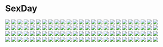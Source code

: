 # SexDay
![](https://konachan.com/jpeg/bddebba5fd162c5ff0f32ae22a7b88c6/Konachan.com%20-%2087843%20aisaka_taiga%20long_hair%20school_uniform%20thighhighs%20toradora%20white.jpg)
![](https://konachan.com/image/fa4b0792131c5e2b3e176f0a4e7245f6/Konachan.com%20-%20127727%20aqua_eyes%20aqua_hair%20close%20crying%20hatsune_miku%20scarf%20tears%20tie%20vocaloid%20wogura.jpg)
![](https://konachan.com/image/2ed1e544e0a65052df265e998ee1d4e4/Konachan.com%20-%20146055%20building%20clouds%20green_eyes%20green_hair%20magic%20original%20shade%20short_hair%20stairs.jpg)
![](https://konachan.com/image/f1e7ad1f1549014fcdf8f6e05f2fdfdd/Konachan.com%20-%2083660%20blue_eyes%20blue_hair%20breasts%20cleavage%20deep-sea_girl_%28vocaloid%29%20dress%20hatsune_miku%20long_hair%20mariwai_%28marireroy%29%20twintails%20underwater%20vocaloid%20water.jpg)
![](https://konachan.com/jpeg/3068a9660ae54df281869c9e6911b787/Konachan.com%20-%20159538%20blue_eyes%20gray_hair%20red%20red_eyes%20remilia_scarlet%20touhou%20utakata_%280824%29%20vampire%20wings.jpg)
![](https://konachan.com/image/fbe74c9c890bda69168cf3ab5a160072/Konachan.com%20-%20157543%20breasts%20food%20golden_darkness%20ice_cream%20kurosaki_mea%20momo_velia_deviluke%20nipples%20nude%20to_love_ru.jpg)
![](https://konachan.com/image/2f5e1b5620c3780fba069e2596e773f9/Konachan.com%20-%20195843%20blue_eyes%20brown_hair%20choker%20group%20loli%20long_hair%20orange_hair%20pink_hair%20purple_eyes%20red_eyes%20shamal%20short_hair%20signum%20sword%20vita%20weapon%20wristwear.jpg)
![](https://konachan.com/image/07ea0d36693dd6b22d77fe8c26d54b2c/Konachan.com%20-%20299316%20mcgmark%20minun%20nobody%20plusle%20pokemon%20signed%20white.jpg)
![](https://konachan.com/image/706c62d35eaea4f3016b1824d0e1f14a/Konachan.com%20-%20167963%20dark%20long_hair%20motorcycle%20original%20panties%20tattoo%20thighhighs%20tyappygain%20underwear.jpg)
![](https://konachan.com/jpeg/74b5990194fd99107559a26ef2c1c6aa/Konachan.com%20-%20245760%202girls%20aqua_eyes%20bikini%20blonde_hair%20breasts%20cleavage%20game_cg%20gloves%20green_eyes%20long_hair%20navel%20ponytail%20purple_hair%20swimsuit%20wanaca%20water%20wink.jpg)
![](https://konachan.com/image/4bd3d5e96f07ea313c22b2746d783342/Konachan.com%20-%209400%20carnelian%20petals%20sword%20weapon.jpg)
![](https://konachan.com/image/3589aaacd7005d635b9e757f290d9740/Konachan.com%20-%2091215%20chainsaw%20christmas%20iga_tomoteru%20original.jpg)
![](https://konachan.com/image/cf4c1b7b2331dc6b2aeb238d7bc08745/Konachan.com%20-%20113348%20gayprince%20kurodani_yamame%20touhou.jpg)
![](https://konachan.com/image/d8ad79aeb27d95f894036d3f990581ac/Konachan.com%20-%20243506%20black_eyes%20blonde_hair%20blue_eyes%20brown_eyes%20brown_hair%20gloves%20green_hair%20gun%20infukun%20long_hair%20red_eyes%20scan%20short_hair%20twintails%20weapon%20yellow_eyes.jpg)
![](https://konachan.com/jpeg/0491458b382d5e81b8e34830e42fef41/Konachan.com%20-%20242549%20blush%20brown_eyes%20instrument%20loli%20long_hair%20miyauchi_renge%20non_non_biyori%20servachok%20twintails%20waifu2x.jpg)
![](https://konachan.com/image/dfc617630bac9ff6ee011b215ec38bda/Konachan.com%20-%2020924%20blue_hair%20carnelian%20kamiazuma_touka%20kawakabe_momoka%20red_eyes%20ribbons%20touka_gettan.jpg)
![](https://konachan.com/image/92c52da7581214ef9d2d4c707344cbb1/Konachan.com%20-%20237268%20animal_ears%20blush%20brown_hair%20clouds%20fan%20foxgirl%20japanese_clothes%20long_hair%20miko%20original%20ponytail%20red_eyes%20shira-nyoro%20sky%20tail%20water.jpg)
![](https://konachan.com/jpeg/e353f60498d9234218ae22f718583301/Konachan.com%20-%20254267%20aqua_eyes%20barefoot%20bed%20blonde_hair%20bra%20game_cg%20granblue_mahjong%20io_euclase%20loli%20long_hair%20navel%20shorts%20splush_wave%20tagme_%28artist%29%20twintails%20underwear.jpg)
![](https://konachan.com/image/519cc430cebaae156f78ec5e2ee7ae5e/Konachan.com%20-%20191791%20ass%20blonde_hair%20breasts%20dengeki_hime%20green_eyes%20logo%20long_hair%20nipples%20ohno_tetsuya%20panties%20prism_princess%20sword%20thighhighs%20topless%20underwear%20weapon.jpg)
![](https://konachan.com/jpeg/c73852eb0166acdc82d6cc5bb469e068/Konachan.com%20-%20278115%20loli%20original%20panty_pull%20ponytail%20tagme_%28artist%29.jpg)
![](https://konachan.com/image/950f020eae410fa277c71e8e001e73bb/Konachan.com%20-%20132281%20dress%20hijiri_byakuren%20metalwasabi%20purple_eyes%20purple_hair%20touhou.jpg)
![](https://konachan.com/image/cab04ec1cf58ce1abb0de2852105cf3e/Konachan.com%20-%20156070%20lala_satalin_deviluke%20school_uniform%20to_love_ru%20to_love_ru_darkness.jpg)
![](https://konachan.com/jpeg/fd7e19cde83d35f2eea062dfde802d71/Konachan.com%20-%2076085%20alcot%20bath%20blue_eyes%20blue_hair%20blush%20breasts%20ezekiel%20game_cg%20green_hair%20group%20long_hair%20nipples%20onsen%20red_eyes%20short_hair%20twintails%20white_hair.jpg)
![](https://konachan.com/image/9195b0e7959cc73a315612ddc2c34b47/Konachan.com%20-%2040761%20clannad%20fujibayashi_kyou%20key%20logo%20long_hair%20purple_eyes%20purple_hair%20school_uniform%20zoom_layer.jpg)
![](https://konachan.com/image/059b330fa960555083ed3011b8afe2f6/Konachan.com%20-%2087773%20blue_hair%20bow%20brown_hair%20chidori_kaname%20full_metal_panic%20kiss%20long_hair%20sagara_sousuke%20school_uniform%20short_hair%20tajima_minato%20white.jpg)
![](https://konachan.com/image/0be9fe44b050f713f61da124570b8618/Konachan.com%20-%2079888%20kiriya_nozomi%20mayoi_neko_overrun%21%20serizawa_fumino%20umenomori_chise.jpg)
![](https://konachan.com/jpeg/a24bf9479fe2ec6206f3aef000f032f9/Konachan.com%20-%2057803%20bakemonogatari%20chibi%20hachikuji_mayoi%20loli%20monogatari_%28series%29%20senjougahara_hitagi.jpg)
![](https://konachan.com/image/59b72a664eb6187c022be83fb3389813/Konachan.com%20-%207558%20bunny%20tagme.jpg)
![](https://konachan.com/jpeg/d8d1774d11bddb2d31d3f7ad50bffab6/Konachan.com%20-%20197137%20book%20breasts%20brown_hair%20cleavage%20hat%20kazenokaze%20long_hair%20no_bra%20nurse%20open_shirt%20original%20paper%20ponytail%20thighhighs%20wristwear.jpg)
![](https://konachan.com/image/ae35fa8afc018cc98ff8b65a510fa270/Konachan.com%20-%2079417%20black_rock_shooter%20gun%20kuroi_mato%20weapon.jpg)
![](https://konachan.com/image/f417132d1502d3b8b0f9f94830a26caf/Konachan.com%20-%20165188%20cuivre%20doll%20gothic%20goth-loli%20lolita_fashion%20red_eyes%20rozen_maiden%20suigintou%20white_hair%20wings.jpg)
![](https://konachan.com/image/d8a28e72aa9f5c53a5a01e67356f0aa7/Konachan.com%20-%20157487%20cyanomirahi%20drink%20futaba_anzu%20hat%20idolmaster%20idolmaster_cinderella_girls%20tie.jpg)
![](https://konachan.com/image/a3d845c31d3a4b2323d0acbff3971a57/Konachan.com%20-%2039363%20lisianthus%20pointed_ears%20shuffle%20tagme.jpg)
![](https://konachan.com/image/e3adefe9bf8aab26662b1e5635d88998/Konachan.com%20-%2037978%20nikka_edvardine_katajainen%20strike_witches.jpg)
![](https://konachan.com/image/6e77164eb3d0c3adfa11d618cacd52ca/Konachan.com%20-%20170632%20book%20brown_hair%20dress%20flowers%20food%20group%20headband%20headphones%20leclle%20long_hair%20microphone%20phone%20scarf%20shorts%20skirt%20tree%20twintails%20white_hair%20wink.jpg)
![](https://konachan.com/image/e5c3320e32bff17aa41993c04dbe734a/Konachan.com%20-%20135771%20book%20chain%20dress%20elizabeth%20gloves%20persona%20persona_3%20persona_4%20short_hair%20sword%20thanatos%20weapon%20white_hair%20yellow_eyes.jpg)
![](https://konachan.com/jpeg/98392441ae7194850794a0f986b102fd/Konachan.com%20-%20264489%20aria_%28omega_quintet%29%20bra%20helvetica_5tandard%20navel%20omega_quintet%20panties%20underwear%20watermark.jpg)
![](https://konachan.com/image/77b7efb35406bcc04cdfcaca889cc9ca/Konachan.com%20-%20270072%20aqua_eyes%20braids%20breasts%20cleavage%20clouds%20collar%20drink%20food%20garter%20group%20hat%20hoodie%20loli%20navel%20night%20ponytail%20red_hair%20shorts%20sky%20stars%20sunset%20tree.jpg)
![](https://konachan.com/jpeg/cd3e2a174c834dc88f8e2aeed781be90/Konachan.com%20-%20157690%20an-chang%20boat%20combat_vehicle%20nobody%20original%20pixiv_fantasia%20sky%20water%20weapon.jpg)
![](https://konachan.com/image/d4b6014cd0735c5a6f489e8c970b7dfa/Konachan.com%20-%20201501%202girls%20aircraft%20blonde_hair%20bodysuit%20headphones%20long_hair%20mecha%20ninja%20original%20red_hair%20signed%20skintight%20sword%20weapon%20wings%20xiaoguimist.jpg)
![](https://konachan.com/jpeg/2b7600c8c962d80613513fa9ffa9e27f/Konachan.com%20-%20103011%20ass%20black_hair%20can_fes%20censored%20game_cg%20glasses%20hinamatsuri_touko%20kagesaka_homare%20nopan%20pussy%20school_uniform.jpg)
![](https://konachan.com/jpeg/7aad3fdf33248aae73ed6ea50fc55f76/Konachan.com%20-%2065828%20animal_ears%20blonde_hair%20breasts%20kanokon%20minamoto_chizuru%20nipples%20tail%20takami_akio%20thighhighs.jpg)
![](https://konachan.com/image/8fe1083b66530e8284f9fd2bdecc4cab/Konachan.com%20-%20126872%20bikini%20bow%20dress%20hat%20horns%20ibuki_suika%20konpaku_youmu%20mask%20myon%20saigyouji_yuyuko%20swimsuit%20touhou%20tsurukou_%28tksymkw%29%20weapon.jpg)
![](https://konachan.com/image/b3ac48dfe77fec0bead418d2daf0587f/Konachan.com%20-%20156156%20miyina%20original%20pixiv_fantasia%20planet%20scenic%20space%20water%20waterfall.jpg)
![](https://konachan.com/jpeg/6d48cafc86ef98040515bc2e9d49d4b4/Konachan.com%20-%20136367%20food%20game_cg%20grass%20sakura_no_reply%20tsukimori_chiyoko.jpg)
![](https://konachan.com/jpeg/2dc05a65188d1597ba1b4f77d200a609/Konachan.com%20-%20197000%20blue_hair%20blush%20breasts%20censored%20fellatio%20game_cg%20glasses%20itou_life%20long_hair%20nanase_ririna%20penis%20purple_eyes%20skirt%20tagme%20thighhighs%20tie.jpg)
![](https://konachan.com/image/8285ef771b44891d23a37a6ca63fdc62/Konachan.com%20-%2061318%20blue_hair%20dress%20hat%20moon%20red_eyes%20remilia_scarlet%20short_hair%20touhou%20vampire%20wings.jpg)
![](https://konachan.com/image/8d1f8b86640b18ae0c6ed8de4fc94495/Konachan.com%20-%20127156%2077gl%20bath%20bathtub%20black_hair%20dress%20group%20kimono%20knife%20kyuubee%20loli%20long_hair%20male%20nude%20petals%20phone%20ponytail%20short_hair%20skirt%20twintails%20water%20wet.jpg)
![](https://konachan.com/jpeg/e720d31a431551c1279bd520e05000d0/Konachan.com%20-%20286064%20bandage%20bed%20bra%20brown_hair%20idolmaster%20idolmaster_cinderella_girls%20long_hair%20navel%20panties%20ponytail%20purple_eyes%20rangen%20underwear%20yuukoku_kiriko.jpg)
![](https://konachan.com/image/1e5362c03f731410aea5b8ab02ec96dc/Konachan.com%20-%2023418%20braids%20brown_eyes%20brown_hair%20dead_or_alive%20kasumi%20katana%20long_hair%20ninja%20panties%20sword%20thighhighs%20underwear%20weapon.jpg)
![](https://konachan.com/jpeg/5e13d7eda52cf28b39449bfb60ef8931/Konachan.com%20-%2050640%20blue_eyes%20blue_hair%20bra%20dmyo%20open_shirt%20panties%20striped_panties%20thighhighs%20underwear.jpg)
![](https://konachan.com/jpeg/3e77c566de983569be0ad89b46139c92/Konachan.com%20-%20211874%20animal_ears%20breasts%20butterfly%20cleavage%20flowers%20foxgirl%20grass%20long_hair%20muryou%20orange_eyes%20original%20tail%20thighhighs%20water%20white_hair.jpg)
![](https://konachan.com/image/b53447bd7a46568b144736f1a6ecd096/Konachan.com%20-%20144597%20animal_ears%20blush%20brown_eyes%20long_hair%20original%20purple%20purple_hair%20ribbons%20shitou.jpg)
![](https://konachan.com/image/81633edba0d07fa229e40dc3ac984bf1/Konachan.com%20-%2025765%20all_male%20male%20naruto%20uchiha_itachi.jpg)
![](https://konachan.com/image/91b292dfeb7d5d64928c15e90abecaf7/Konachan.com%20-%20201529%20armor%20boots%20chain%20feathers%20fire%20garter%20long_hair%20pink_hair%20poyan_noken%20red_eyes%20rider%20saber%20sword%20tattoo%20thighhighs%20torn_clothes%20weapon%20wings.jpg)
![](https://konachan.com/image/1387ae79aaf62dd249502fd85341d65e/Konachan.com%20-%20295629%20crying%20flowers%20green_hair%20hatsune_miku%20microphone%20paya_%28aejx2345%29%20tears%20vocaloid.jpg)
![](https://konachan.com/image/31b78a9865c0cdf8a9412d7888e1f43d/Konachan.com%20-%2022458%20mai-hime.jpg)
![](https://konachan.com/image/1d8826299334e92ac6e9fa65b7abe5f2/Konachan.com%20-%20102691%20akemi_homura%20bow%20bow_%28weapon%29%20braids%20dress%20glasses%20ka-9%20kaname_madoka%20kyuubee%20mahou_shoujo_madoka_magica%20weapon%20white.jpg)
![](https://konachan.com/image/e55de4af9be61461ba9d8c06f7799525/Konachan.com%20-%20278623%20apron%20brown_eyes%20brown_hair%20candy%20chocolate%20food%20fruit%20idolmaster%20loli%20long_hair%20onion_%28artist%29%20paper%20strawberry%20tachibana_arisu%20valentine.jpg)
![](https://konachan.com/image/d3961324a593f241d4d57b92aab190fb/Konachan.com%20-%2033779%20tagme%20underwear.jpg)
![](https://konachan.com/jpeg/78566f6330bb01dc7c4109554a716e90/Konachan.com%20-%20147914%20bra%20breasts%20brown_hair%20chu_shite_agechau%20cleavage%20close%20game_cg%20hinomiya_yuu%20long_hair%20purple_eyes%20underwear%20uni8.jpg)
![](https://konachan.com/image/8afd2ae441a8c19b82ae65f48d9c4892/Konachan.com%20-%205899%20wolfs_rain.jpg)
![](https://konachan.com/image/a4852067a81e1914d7024477d6b78a68/Konachan.com%20-%20304210%20aliasing%20animal%20apple%20braids%20food%20frog%20fruit%20gloves%20green_eyes%20kimitoshiin%20link_%28zelda%29%20long_hair%20male%20pointed_ears%20ponytail%20princess_zelda%20short_hair.jpg)
![](https://konachan.com/image/eccb7eefa1f639784c20653b63b3a54e/Konachan.com%20-%2049411%20guitar%20hirasawa_yui%20instrument%20k-on%21.jpg)
![](https://konachan.com/image/fc9a4d48f021bf88bac825a5ba668427/Konachan.com%20-%2093176%20black_rock_shooter%20blue_eyes%20kuroi_mato%20long_hair%20massala%20takanashi_yomi.jpg)
![](https://konachan.com/jpeg/cc6ab4ef077ce773b2048f6466d4f94c/Konachan.com%20-%20263144%20animal%20apple%20bird%20braids%20cake%20drink%20fish%20flowers%20food%20fruit%20gloves%20group%20long_hair%20male%20navel%20red_hair%20riju%20sidon%20skirt%20sword%20teba%20weapon%20wolf%20yunobo.jpg)
![](https://konachan.com/image/703533b41d1cabea8773f4719cb08850/Konachan.com%20-%20306665%20anthropomorphism%20ass%20azur_lane%20blush%20breasts%20cleavage%20gray_hair%20maid%20mhru%20panty_pull%20red_eyes%20short_hair%20signed%20skirt_lift%20thighhighs.jpg)
![](https://konachan.com/image/da585ce38c8e1243b22a81deab61ef2b/Konachan.com%20-%2066699%20clamp%20fujimoto_kiyokazu%20hanato_kobato%20kobato%20vector.jpg)
![](https://konachan.com/image/f6740e50f0ca24e87a9695a0049d627d/Konachan.com%20-%20152527%20animal%20bird%20blood%20karesuki%20landscape%20original%20pixiv_fantasia%20scenic%20sunset%20sword%20weapon.jpg)
![](https://konachan.com/jpeg/edd7e435e9e499bc92e3488ed585841f/Konachan.com%20-%20152744%20game_cg%20hajikano_shizuku%20headband%20racer_%28magnet%29%20school_uniform%20sinclient.jpg)
![](https://konachan.com/jpeg/259e36e3ebceadd3aee13e7d37ca8c61/Konachan.com%20-%20108385%20aqua_eyes%20brown_hair%20food%20hisagihara_ui%20ice_cream%20long_hair%20maikaze_no_melt%20tenmaso%20twintails.jpg)
![](https://konachan.com/jpeg/dc48f394e5d032eacc81a7e087a62852/Konachan.com%20-%2044988%20black_hair%20black_star%20blonde_hair%20blue_eyes%20blue_hair%20brown_eyes%20death_the_kid%20green_eyes%20maka_albarn%20necklace%20soul_eater%20white_hair%20yellow_eyes.jpg)
![](https://konachan.com/jpeg/e7c48290fcb82a73269223ff70aa46a4/Konachan.com%20-%20193209%20bikini%20blush%20breasts%20brown_eyes%20brown_hair%20cleavage%20cube%20food%20game_cg%20ice_cream%20kantoku%20long_hair%20swimsuit%20togawa_mayuu.jpg)
![](https://konachan.com/jpeg/c9786e1b387e4474c38890c6d90e7bd7/Konachan.com%20-%20229557%20breasts%20brown_hair%20choker%20cleavage%20close%20hasu_%28hk_works%29%20magic%20original%20short_hair%20twintails%20waifu2x.jpg)
![](https://konachan.com/jpeg/e27b663c4b89a0d11336f7cce7388ea4/Konachan.com%20-%20277912%202girls%20blue_eyes%20boots%20bow%20breasts%20christmas%20cleavage%20couch%20dress%20gloves%20hat%20headband%20horns%20long_hair%20navel%20original%20santa_hat%20stairs%20tree%20twintails.jpg)
![](https://konachan.com/image/aec5bf90539d32cf860c0d97727c8cee/Konachan.com%20-%20305268%20azur_lane%20black_hair%20blush%20bra%20breasts%20brown_eyes%20cleavage%20foxgirl%20garter%20garter_belt%20limgae%20long_hair%20nipples%20realistic%20stockings%20underwear.jpg)
![](https://konachan.com/jpeg/78d7fa468c8291db209ce344c590fa2b/Konachan.com%20-%20306299%20blush%20breasts%20close%20condom%20dress%20kinugawa_chinatsu%20no_bra%20original%20otokuyou%20purple_eyes%20purple_hair%20short_hair%20summer_dress%20white.jpg)
![](https://konachan.com/image/f375258a09534dea72bcf5a4da4b1f2b/Konachan.com%20-%20283977%20all_male%20beach%20clouds%20dark_skin%20hat%20male%20navel%20necklace%20open_shirt%20ponytail%20shade%20shirt%20sky%20swimsuit%20tattoo%20tree%20water%20wristwear%20yarr%20zaveid.jpg)
![](https://konachan.com/image/b203338d91e3c62a807767f925e4fe7f/Konachan.com%20-%20181664%20dress%20feathers%20flowers%20nanna_%28irasutokanakili%29%20original%20pixiv_fantasia%20rose%20white_hair%20wings.jpg)
![](https://konachan.com/image/2dc8ec3781fbe243b13159c859af6b0e/Konachan.com%20-%20111924%20black_hair%20demon%20dragon%20original%20panties%20patipat_asavasena%20red_eyes%20thighhighs%20underwear%20weapon.jpg)
![](https://konachan.com/jpeg/48fe957f56f720eae4f6b3bd201d3560/Konachan.com%20-%20188310%20atelier_shallie%3Aalchemists_of_the_dusk_sea%20game_cg%20linca%20male%20raoul_pireit.jpg)
![](https://konachan.com/jpeg/187dd7611d482af9ab3a3a55b1093d8e/Konachan.com%20-%20149933%20chikotam%20game_cg%20koiiro_marriage%20marmalade%20morikawa_mihono%20skirt%20sky.jpg)
![](https://konachan.com/image/8daafb243e292b197162d33fe62def9b/Konachan.com%20-%20163343%20bed%20blonde_hair%20blush%20elbow_gloves%20gloves%20irohasu%20long_hair%20navel%20panties%20panty_pull%20shokuhou_misaki%20thighhighs%20underboob%20underwear%20yellow_eyes.jpg)
![](https://konachan.com/image/d768df79fbae097aa7881124818f4a02/Konachan.com%20-%20167554%20blush%20loli%20minato_tomoka%20navel%20nipples%20panties%20panty_pull%20pink_eyes%20pink_hair%20ro-kyu-bu%21%20sakurajousui_neko%20short_hair%20underwear.jpg)
![](https://konachan.com/jpeg/10ea47459d45e1b1e1189e6f67e7d579/Konachan.com%20-%20272543%20aqua_eyes%20blonde_hair%20bloomers%20book%20bow%20corset%20flowers%20glasses%20goth-loli%20hat%20headdress%20iron_saga%20long_hair%20mechuragi%20paper%20ribbons%20rose%20thighhighs.jpg)
![](https://konachan.com/image/3fcfe05f36e6769c797d5509a216c0f0/Konachan.com%20-%2070459%20autumn%20brown_eyes%20brown_hair%20guitar%20headphones%20instrument%20koi.jpg)
![](https://konachan.com/jpeg/9c1b047571c1cdee7edeed118eb78313/Konachan.com%20-%20197204%20anthropomorphism%20blush%20breasts%20brown_eyes%20brown_hair%20cleavage%20hyuuga_%28kancolle%29%20kantai_collection%20pink%20short_hair%20swimsuit%20ulrich_%28tagaragakuin%29.jpg)
![](https://konachan.com/image/e24589ae939af60e6b0f8983fdc07460/Konachan.com%20-%2039582%20blush%20brown_hair%20hidamari_sketch%20short_hair%20umbrella%20ume_aoki%20yuno.jpg)
![](https://konachan.com/jpeg/ff77158b78fac59ced5c1b5e92917922/Konachan.com%20-%20206056%202girls%20akutsu_kirara%20ass%20bikini%20cropped%20erect_nipples%20honjou_raita%20kuramoto_erika%20mahou_shoujo_%28raita%29%20scan%20swimsuit%20underboob.jpg)
![](https://konachan.com/image/fa69a87ef9cd9d597ef99b086f110ab2/Konachan.com%20-%2072944%20all_male%20close%20fon%20katekyou_hitman_reborn%20male.jpg)
![](https://konachan.com/jpeg/f2ce66997dbfe55315571440c5ad7c32/Konachan.com%20-%20255574%20brown_hair%20close%20clouds%20pine_%28yellowpine112%29%20short_hair%20sky.jpg)
![](https://konachan.com/image/6ddc78b6ac988cdd6c031befa693aaad/Konachan.com%20-%2088831%20alric%20aqua_eyes%20blonde_hair%20blush%20bra%20breast_grab%20dress%20kousaka_kirino%20kousaka_kyousuke%20male%20panties%20thighhighs%20underwear.jpg)
![](https://konachan.com/jpeg/94234c909ace41bc243f946211cc3f17/Konachan.com%20-%20272733%20bed%20blonde_hair%20game_cg%20long_hair%20mirror_%28game%29%20purple_eyes%20succubus_leah%20tagme_%28artist%29%20underwear.jpg)
![](https://konachan.com/image/ecbb2090e5655841c56ad57d24eb0994/Konachan.com%20-%2015309%20galaxy_angel%20milfeulle_sakuraba%20ranpha_franboise.jpg)
![](https://konachan.com/jpeg/ecd24f7ed052ce222466d27e1d53a0b8/Konachan.com%20-%20174674%20blonde_hair%20blue_eyes%20brown_hair%20futaba_hisui%20futaba_shou%20game_cg%20long_hair%20male%20nanase_meruchi%20rosebleu%20short_hair%20tree%20yellow_eyes.jpg)
![](https://konachan.com/jpeg/a6267fc95ff3704c2bf4ba9cf81c34f0/Konachan.com%20-%20292572%20clouds%20dress%20feathers%20long_hair%20onineko%20original%20polychromatic%20sky%20white_hair%20wings.jpg)
![](https://konachan.com/jpeg/e10008f9600d77f8b921c140612bfb14/Konachan.com%20-%20191816%20agano_%28kancolle%29%20anthropomorphism%20black_hair%20chain%20collar%20gloves%20green_eyes%20long_hair%20miyabi_%28artist%29%20school_uniform%20shackles%20skirt%20thighhighs%20tie.jpg)
![](https://konachan.com/jpeg/69397a9ea216ff6194f8b974dcc8f41f/Konachan.com%20-%20203243%20anthropomorphism%20blonde_hair%20blush%20elbow_gloves%20gloves%20headband%20long_hair%20navel%20ookamisama%20rensouhou-chan%20skirt%20thighhighs%20yellow_eyes.jpg)
![](https://konachan.com/image/057d05af37ff9a8d95bacfb31d2e2a7b/Konachan.com%20-%20302582%20blue_eyes%20blue_hair%20blush%20boots%20cat_smile%20group%20kaito%20long_hair%20male%20meiko%20niwako%20pink_hair%20ponytail%20shorts%20skirt%20thighhighs%20tie%20vocaloid%20wink.jpg)
![](https://konachan.com/jpeg/3d194793b55f85945186f5417b230fc7/Konachan.com%20-%20297664%20aoyama_sumika%20bloomers%20coffee-kizoku%20gym_uniform%20original%20scan.jpg)
